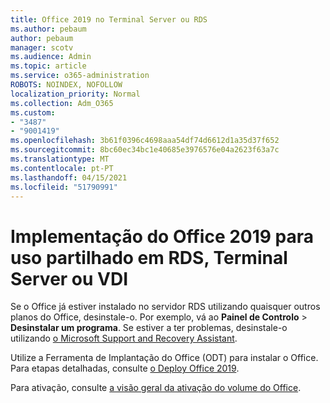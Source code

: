 ```yaml
---
title: Office 2019 no Terminal Server ou RDS
ms.author: pebaum
author: pebaum
manager: scotv
ms.audience: Admin
ms.topic: article
ms.service: o365-administration
ROBOTS: NOINDEX, NOFOLLOW
localization_priority: Normal
ms.collection: Adm_O365
ms.custom:
- "3487"
- "9001419"
ms.openlocfilehash: 3b61f0396c4698aaa54df74d6612d1a35d37f652
ms.sourcegitcommit: 8bc60ec34bc1e40685e3976576e04a2623f63a7c
ms.translationtype: MT
ms.contentlocale: pt-PT
ms.lasthandoff: 04/15/2021
ms.locfileid: "51790991"
---
```

# <a name="deploying-office-2019-for-shared-use-on-rds-terminal-server-or-vdi"></a>Implementação do Office 2019 para uso partilhado em RDS, Terminal Server ou VDI

Se o Office já estiver instalado no servidor RDS utilizando quaisquer outros planos do Office, desinstale-o. Por exemplo, vá ao **Painel de Controlo**  >  **Desinstalar um programa**. Se estiver a ter problemas, desinstale-o utilizando [o Microsoft Support and Recovery Assistant](https://aka.ms/SARA-OfficeUninstall-Alchemy). 

Utilize a Ferramenta de Implantação do Office (ODT) para instalar o Office. Para etapas detalhadas, consulte [o Deploy Office 2019](https://docs.microsoft.com/deployoffice/office2019/deploy).

Para ativação, consulte [a visão geral da ativação do volume do Office](https://docs.microsoft.com/deployoffice/vlactivation/plan-volume-activation-of-office).